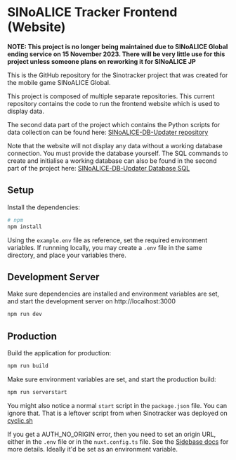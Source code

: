 # SINoALICE Tracker Frontend (Website)
**NOTE: This project is no longer being maintained due to SINoALICE Global ending service on 15 November 2023. There will be very little use for this project unless someone plans on reworking it for SINoALICE JP**

This is the GitHub repository for the Sinotracker project that was created for the mobile game SINoALICE Global.

This project is composed of multiple separate repositories. This current repository contains the code to run the frontend website which is used to display data.

The second data part of the project which contains the Python scripts for data collection can be found here: [SINoALICE-DB-Updater repository](https://github.com/Anomalous-Sentiment/SINoALICE-DB-Updater)

Note that the website will not display any data without a working database connection. You must provide the database yourself. The SQL commands to create and initialise a working database
can also be found in the second part of the project here: [SINoALICE-DB-Updater Database SQL](https://github.com/Anomalous-Sentiment/SINoALICE-DB-Updater/tree/main/database)

## Setup

Install the dependencies:

```bash
# npm
npm install
```

Using the `example.env` file as reference, set the required environment variables. If runnning locally, you may create a `.env` file in the same directory, and place your variables there.

## Development Server

Make sure dependencies are installed and environment variables are set, and start the development server on http://localhost:3000

```bash
npm run dev
```

## Production

Build the application for production:

```bash
npm run build
```

Make sure environment variables are set, and start the production build:

```bash
npm run serverstart
```

You might also notice a normal ```start``` script in the ```package.json``` file. You can ignore that. That is a leftover script from when Sinotracker was deployed on [cyclic.sh](https://www.cyclic.sh/)

If you get a AUTH_NO_ORIGIN error, then you need to set an origin URL, either in the ```.env``` file or in the ```nuxt.config.ts``` file. See the [Sidebase docs](https://sidebase.io/nuxt-auth/configuration/nuxt-config) for more details. Ideally it'd be set as an environment variable.